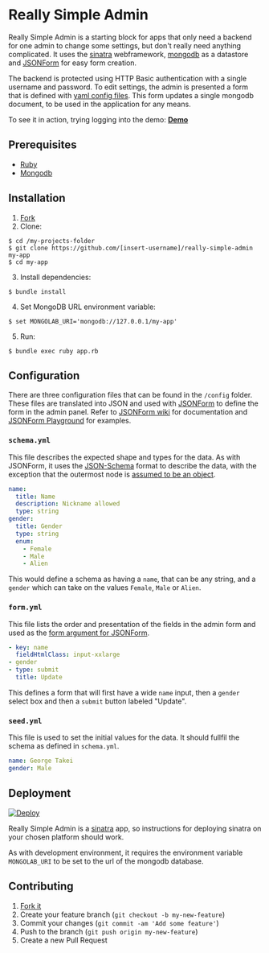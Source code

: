 # Really Simple Admin

Really Simple Admin is a starting block for apps that only need a backend for one admin to change some settings, but don't really need anything complicated. It uses the [sinatra](http://www.sinatrarb.com/) webframework, [mongodb](https://www.mongodb.org/) as a datastore and [JSONForm](https://github.com/ulion/jsonform) for easy form creation.

The backend is protected using HTTP Basic authentication with a single username and password. To edit settings, the admin is presented a form that is defined with [yaml config files](#configuration). This form updates a single mongodb document, to be used in the application for any means.

To see it in action, trying logging into the demo: **[Demo](https://really-simple-admin.herokuapp.com/)**

## Prerequisites

* [Ruby](https://www.ruby-lang.org)
* [Mongodb](https://www.mongodb.org/)

## Installation

1. [Fork](https://github.com/mushishi78/really-simple-admin/fork)
2. Clone:

  ``` console
  $ cd /my-projects-folder
  $ git clone https://github.com/[insert-username]/really-simple-admin my-app
  $ cd my-app
  ```

3. Install dependencies:

  ``` console
  $ bundle install
  ```

4. Set MongoDB URL environment variable:

  ``` console
  $ set MONGOLAB_URI='mongodb://127.0.0.1/my-app'
  ```

5. Run:

  ``` console
  $ bundle exec ruby app.rb
  ```

## Configuration

There are three configuration files that can be found in the `/config` folder. These files are translated into JSON and used with [JSONForm](https://github.com/ulion/jsonform) to define the form in the admin panel. Refer to [JSONForm wiki](https://github.com/joshfire/jsonform/wiki#outline-of-a-json-form-object) for documentation and [JSONForm Playground](http://ulion.github.io/jsonform/playground/) for examples.

### `schema.yml`

This file describes the expected shape and types for the data. As with JSONForm, it uses the [JSON-Schema](http://json-schema.org/) format to describe the data, with the exception that the outermost node is [assumed to be an object](https://github.com/joshfire/jsonform/wiki#hey-thats-not-pure-json-schema).

``` yaml
name:
  title: Name
  description: Nickname allowed
  type: string
gender:
  title: Gender
  type: string
  enum:
    - Female
    - Male
    - Alien
```

This would define a schema as having a `name`, that can be any string, and a `gender` which can take on the values `Female`, `Male` or `Alien`.

### `form.yml`

This file lists the order and presentation of the fields in the admin form and used as the [form argument for JSONForm](https://github.com/joshfire/jsonform/wiki#controlling-the-layout-of-the-form).

``` yaml
- key: name
  fieldHtmlClass: input-xxlarge
- gender
- type: submit
  title: Update
```

This defines a form that will first have a wide `name` input, then a `gender` select box and then a `submit` button labeled "Update".

### `seed.yml`

This file is used to set the initial values for the data. It should fullfil the schema as defined in `schema.yml`.

``` yaml
name: George Takei
gender: Male
```

## Deployment

[![Deploy](https://www.herokucdn.com/deploy/button.png)](https://heroku.com/deploy)

Really Simple Admin is a [sinatra](http://www.sinatrarb.com/) app, so instructions for deploying sinatra on your chosen platform should work.

As with development environment, it requires the environment variable `MONGOLAB_URI` to be set to the url of the mongodb database.

## Contributing

1. [Fork it](https://github.com/mushishi78/really-simple-admin/fork)
2. Create your feature branch (`git checkout -b my-new-feature`)
3. Commit your changes (`git commit -am 'Add some feature'`)
4. Push to the branch (`git push origin my-new-feature`)
5. Create a new Pull Request
